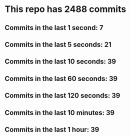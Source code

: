 # This repo has 2488 commits

## Commits in the last 1 second: 7
## Commits in the last 5 seconds: 21
## Commits in the last 10 seconds: 39
## Commits in the last 60 seconds: 39
## Commits in the last 120 seconds: 39
## Commits in the last 10 minutes: 39
## Commits in the last 1 hour: 39
